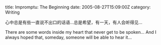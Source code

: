 title: Impromptu: The Beginning
date: 2005-08-27T15:09:00Z
category: Writing

心中总是有些一直说不出口的话语…总是希望，有一天，有人会听得见…

There are some words inside my heart that never get to be spoken… And I always hoped that, someday, someone will be able to hear it…
